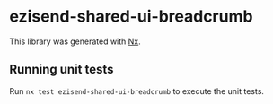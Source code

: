 # ezisend-shared-ui-breadcrumb

This library was generated with [Nx](https://nx.dev).

## Running unit tests

Run `nx test ezisend-shared-ui-breadcrumb` to execute the unit tests.
